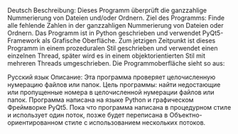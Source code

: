 Deutsch 
Beschreibung:
Dieses Programm überprüft die ganzzahlige Nummerierung von Dateien und/oder Ordnern.
Ziel des Programms: Finde alle fehlende Zahlen in der ganzzahligen Nummerierung von Dateien oder Ordnern.
Das Programm ist in Python geschrieben und verwendet PyQt5-Framework als Grafische Oberfläche.
Zum jetzigen Zeitpunkt ist dieses Programm in einem prozeduralen Stil geschrieben und verwendet einen einzelnen Thread, später wird es in einem objektorientierten Stil mit mehreren Threads umgeschrieben.
Die Programmoberfläche sieht so aus:


Русский язык 
Описание:
Эта программа проверяет целочисленную нумерацию файлов или папок.
Цель программы: найти недостающие или пропущенные номера в целочисленной нумерации файлов или папок.
Программа написана на языке Python и графическом Фреймворке PyQt5.
Пока что программа написана в процедурном стиле и использует один поток, позже будет переписана в Объектно-ориентированном стиле с использованием нескольких потоков.
